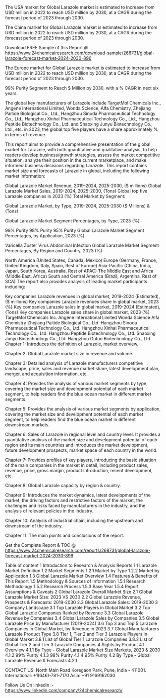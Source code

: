 The USA market for Global Larazole market is estimated to increase from USD million in 2022 to reach USD million by 2030, at a CAGR during the forecast period of 2023 through 2030.

The China market for Global Larazole market is estimated to increase from USD million in 2022 to reach USD million by 2030, at a CAGR during the forecast period of 2023 through 2030.

Download FREE Sample of this Report @ https://www.24chemicalresearch.com/download-sample/268731/global-larazole-forecast-market-2024-2030-896

The Europe market for Global Larazole market is estimated to increase from USD million in 2022 to reach USD million by 2030, at a CAGR during the forecast period of 2023 through 2030.

99% Purity Segment to Reach $ Million by 2030, with a % CAGR in next six years.

The global key manufacturers of Larazole include TargetMol Chemicals Inc., Angene International Limited, Wonda Science, Alfa Chemistry, Zhejiang Paitide Biological Co., Ltd., Hangzhou Sinoda Pharmaceutical Technology Co., Ltd., Hangzhou Xinhai Pharmaceutical Technology Co., Ltd., Hangzhou Peptide Biotechnology Co., Ltd. and Shaoxing Junyu Biotechnology Co., Ltd., etc. in 2023, the global top five players have a share approximately % in terms of revenue.

This report aims to provide a comprehensive presentation of the global market for Larazole, with both quantitative and qualitative analysis, to help readers develop business/growth strategies, assess the market competitive situation, analyze their position in the current marketplace, and make informed business decisions regarding Larazole. This report contains market size and forecasts of Larazole in global, including the following market information:

Global Larazole Market Revenue, 2019-2024, 2025-2030, ($ millions)
Global Larazole Market Sales, 2019-2024, 2025-2030, (Tons)
Global top five Larazole companies in 2023 (%)
Total Market by Segment:

Global Larazole Market, by Type, 2019-2024, 2025-2030 ($ Millions) & (Tons)

Global Larazole Market Segment Percentages, by Type, 2023 (%)

99% Purity
98% Purity
95% Purity
Global Larazole Market Segment Percentages, by Application, 2023 (%)

Varicella Zoster Virus
Abdominal Infection
Global Larazole Market Segment Percentages, By Region and Country, 2023 (%)

North America (United States, Canada, Mexico)
Europe (Germany, France, United Kingdom, Italy, Spain, Rest of Europe)
Asia-Pacific (China, India, Japan, South Korea, Australia, Rest of APAC)
The Middle East and Africa (Middle East, Africa)
South and Central America (Brazil, Argentina, Rest of SCA)
The report also provides analysis of leading market participants including:

Key companies Larazole revenues in global market, 2019-2024 (Estimated), ($ millions)
Key companies Larazole revenues share in global market, 2023 (%)
Key companies Larazole sales in global market, 2019-2024 (Estimated), (Tons)
Key companies Larazole sales share in global market, 2023 (%)
TargetMol Chemicals Inc.
Angene International Limited
Wonda Science
Alfa Chemistry
Zhejiang Paitide Biological Co., Ltd.
Hangzhou Sinoda Pharmaceutical Technology Co., Ltd.
Hangzhou Xinhai Pharmaceutical Technology Co., Ltd.
Hangzhou Peptide Biotechnology Co., Ltd.
Shaoxing Junyu Biotechnology Co., Ltd.
Hangzhou Gutuo Biotechnology Co., Ltd.
Chapter 1: Introduces the definition of Larazole, market overview.

Chapter 2: Global Larazole market size in revenue and volume.

Chapter 3: Detailed analysis of Larazole manufacturers competitive landscape, price, sales and revenue market share, latest development plan, merger, and acquisition information, etc.

Chapter 4: Provides the analysis of various market segments by type, covering the market size and development potential of each market segment, to help readers find the blue ocean market in different market segments.

Chapter 5: Provides the analysis of various market segments by application, covering the market size and development potential of each market segment, to help readers find the blue ocean market in different downstream markets.

Chapter 6: Sales of Larazole in regional level and country level. It provides a quantitative analysis of the market size and development potential of each region and its main countries and introduces the market development, future development prospects, market space of each country in the world.

Chapter 7: Provides profiles of key players, introducing the basic situation of the main companies in the market in detail, including product sales, revenue, price, gross margin, product introduction, recent development, etc.

Chapter 8: Global Larazole capacity by region & country.

Chapter 9: Introduces the market dynamics, latest developments of the market, the driving factors and restrictive factors of the market, the challenges and risks faced by manufacturers in the industry, and the analysis of relevant policies in the industry.

Chapter 10: Analysis of industrial chain, including the upstream and downstream of the industry.

Chapter 11: The main points and conclusions of the report.

Get the Complete Report & TOC @ https://www.24chemicalresearch.com/reports/268731/global-larazole-forecast-market-2024-2030-896

Table of content
1 Introduction to Research & Analysis Reports
1.1 Larazole Market Definition
1.2 Market Segments
1.2.1 Market by Type
1.2.2 Market by Application
1.3 Global Larazole Market Overview
1.4 Features & Benefits of This Report
1.5 Methodology & Sources of Information
1.5.1 Research Methodology
1.5.2 Research Process
1.5.3 Base Year
1.5.4 Report Assumptions & Caveats
2 Global Larazole Overall Market Size
2.1 Global Larazole Market Size: 2023 VS 2030
2.2 Global Larazole Revenue, Prospects & Forecasts: 2019-2030
2.3 Global Larazole Sales: 2019-2030
3 Company Landscape
3.1 Top Larazole Players in Global Market
3.2 Top Global Larazole Companies Ranked by Revenue
3.3 Global Larazole Revenue by Companies
3.4 Global Larazole Sales by Companies
3.5 Global Larazole Price by Manufacturer (2019-2024)
3.6 Top 3 and Top 5 Larazole Companies in Global Market, by Revenue in 2023
3.7 Global Manufacturers Larazole Product Type
3.8 Tier 1, Tier 2 and Tier 3 Larazole Players in Global Market
3.8.1 List of Global Tier 1 Larazole Companies
3.8.2 List of Global Tier 2 and Tier 3 Larazole Companies
4 Sights by Product
4.1 Overview
4.1.1 By Type - Global Larazole Market Size Markets, 2023 & 2030
4.1.2 99% Purity
4.1.3 98% Purity
4.1.4 95% Purity
4.2 By Type - Global Larazole Revenue & Forecasts
4.2.1

CONTACT US:
North Main Road Koregaon Park, Pune, India - 411001.
International: +1(646)-781-7170
Asia: +91 9169162030

Follow Us On linkedin :- https://www.linkedin.com/company/24chemicalresearch/
